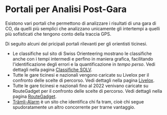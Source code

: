 # Portali per Analisi Post-Gara

Esistono vari portali che permettono di analizzare i risultati di una gara di CO, da quelli più semplici che analizzano unicamente gli intertempi a quelli più sofisticati che tengono conto della traccia GPS.

Di seguito alcuni dei pricipali portali rilevanti per gli orientisti ticinesi.

- Le classifiche sul sito di Swiss Orienteering mostrano le classifiche anche con i tempi intermedi e perfino in maniera grafica, facilitando l'identificazione degli errori e la quantificazione in *tempo perso*.  Vedi dettagli nella pagina [Classifiche SOLV](./solv.md).
- Tutte le gare ticinesi e nazionali vengono caricate su Livelox per il confronto delle scelte di percorso. Vedi dettagli nella pagina [Livelox](./livelox.md).
- Tutte le gare ticinesi e nazionali fino al 2022 venivano caricate su RouteGadget per il confronto delle scelte di percorso. Vedi dettagli nella pagina [RouteGadget](./routegadget.md).
- [Trämli-Alarm](https://www.zsolv.ch/tram/index.php) è un sito che identifica chi fa tram, cioè chi segue spudoratamente un altro concorrente per trarne vantaggio.
